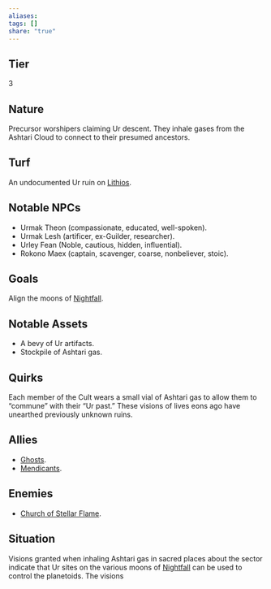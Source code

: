 ```yaml
---
aliases: 
tags: []
share: "true"
---
```

## Tier

3

## Nature

Precursor worshipers claiming Ur descent. They inhale gases from the Ashtari Cloud to connect to their presumed ancestors.

## Turf

An undocumented Ur ruin on [Lithios](../Atlas/Procyon/Iota/Lithios.md).

## Notable NPCs

- Urmak Theon (compassionate, educated, well-spoken).
- Urmak Lesh (artificer, ex-Guilder, researcher).
- Urley Fean (Noble, cautious, hidden, influential).
- Rokono Maex (captain, scavenger, coarse, nonbeliever, stoic).


## Goals

Align the moons of [Nightfall](../Atlas/Procyon/Brekk/Nightfall.md).

## Notable Assets

- A bevy of Ur artifacts.
- Stockpile of Ashtari gas.


## Quirks

Each member of the Cult wears a small vial of Ashtari gas to allow them to “commune” with their “Ur past.” These visions of lives eons ago have unearthed previously unknown ruins.

## Allies

- [Ghosts](./Ghosts.md).
- [Mendicants](./Mendicants.md).


## Enemies

- [Church of Stellar Flame](./Church%20of%20Stellar%20Flame.md).


## Situation

Visions granted when inhaling Ashtari gas in sacred places about the sector indicate that Ur sites on the various moons of [Nightfall](../Atlas/Procyon/Brekk/Nightfall.md) can be used to control the planetoids. The visions
